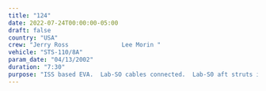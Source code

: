 ```yaml
---
title: "124"
date: 2022-07-24T00:00:00-05:00
draft: false
country: "USA"
crew: "Jerry Ross               Lee Morin "
vehicle: "STS-110/8A"
param_date: "04/13/2002"
duration: "7:30"
purpose: "ISS based EVA.  Lab-SO cables connected.  Lab-S0 aft struts installed.  "
---
```

